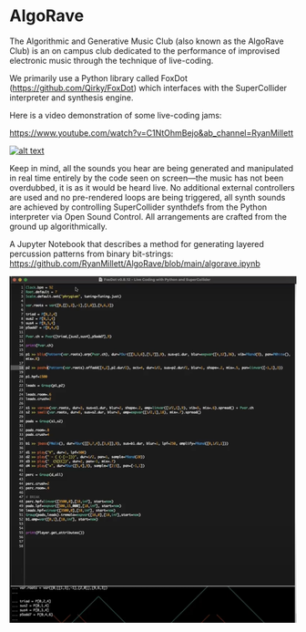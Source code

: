 # AlgoRave

The Algorithmic and Generative Music Club (also known as the AlgoRave Club) is an on campus club dedicated to the performance of improvised electronic music through the technique of live-coding.

We primarily use a Python library called FoxDot (https://github.com/Qirky/FoxDot) which interfaces with the SuperCollider interpreter and synthesis engine.

Here is a video demonstration of some live-coding jams:

https://www.youtube.com/watch?v=C1NtOhmBejo&ab_channel=RyanMillett

[![alt text](https://i9.ytimg.com/vi/C1NtOhmBejo/mq2.jpg?sqp=CNixjo4G&rs=AOn4CLBpF4uNn804LmtH4COeOR73TKjdPw)](https://www.youtube.com/watch?v=C1NtOhmBejo&ab_channel=RyanMillett)


Keep in mind, all the sounds you hear are being generated and manipulated in real time entirely by the code seen on screen—the music has not been overdubbed, it is as it would be heard live.  No additional external controllers are used and no pre-rendered loops are being triggered, all synth sounds are achieved by controlling SuperCollider synthdefs from the Python interpreter via Open Sound Control. All arrangements are crafted from the ground up algorithmically.

A Jupyter Notebook that describes a method for generating layered percussion patterns from binary bit-strings:
https://github.com/RyanMillett/AlgoRave/blob/main/algorave.ipynb

![alt text](https://github.com/RyanMillett/AlgoRave/blob/main/screenshot.png)
